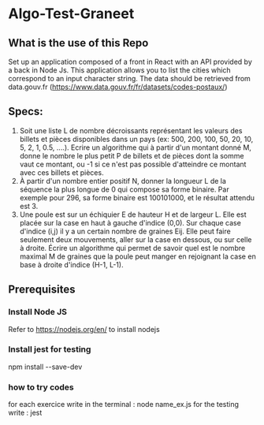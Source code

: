 # Algo-Test-Graneet

## What is the use of this Repo

Set up an application composed of a front in React with an API
provided by a back in Node Js.
This application allows you to list the cities which correspond to an input character string.
The data should be retrieved from data.gouv.fr
(https://www.data.gouv.fr/fr/datasets/codes-postaux/)
## Specs:
1. Soit une liste L de nombre décroissants représentant les valeurs des billets et pièces disponibles dans un pays (ex: 500, 200, 100, 50, 20, 10, 5, 2, 1, 0.5, ....). Ecrire un algorithme qui à partir d'un montant donné M, donne le nombre le plus petit P de billets et de pièces dont la somme vaut ce montant, ou -1 si ce n'est pas possible d'atteindre ce montant avec ces billets et pièces.
2.  À partir d'un nombre entier positif N, donner la longueur L de la séquence la plus longue de 0 qui compose sa forme binaire. Par exemple pour 296, sa forme binaire est 100101000, et le résultat attendu est 3.
3. Une poule est sur un échiquier E de hauteur H et de largeur L. Elle est placée sur la case en haut à gauche d'indice (0,0). Sur chaque case d'indice (i,j) il y a un certain nombre de graines Eij. Elle peut faire seulement deux mouvements, aller sur la case en dessous, ou sur celle à droite. Écrire un algorithme qui permet de savoir quel est le nombre maximal M de graines que la poule peut manger en rejoignant la case en base à droite d'indice (H-1, L-1).

##

## Prerequisites

### Install Node JS
Refer to https://nodejs.org/en/ to install nodejs
### Install jest for testing

npm install --save-dev

### how to try codes
for each exercice write in the terminal : node name_ex.js
for the testing write : jest 
